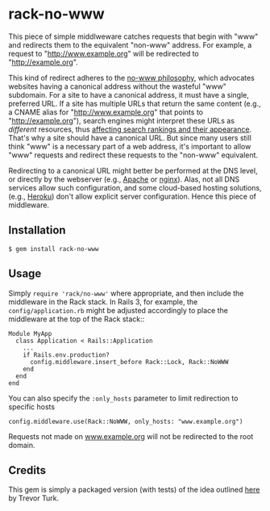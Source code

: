rack-no-www
===========

This piece of simple middlweware catches requests that begin with "www" 
and redirects them to the equivalent "non-www" address. For example, a 
request to "http://www.example.org" will be redirected to 
"http://example.org".

This kind of redirect adheres to the [no-www philosophy][1], which 
advocates websites having a canonical address without the wasteful "www" 
subdomain. For a site to have a canonical address, it must have a 
single, preferred URL. If a site has multiple URLs that return the same 
content (e.g., a CNAME alias for "http://www.example.org" that points to 
"http://example.org"), search engines might interpret these URLs as 
*different* resources, thus [affecting search rankings and their 
appearance][2]. That's why a site should have a canonical URL. But since 
many users still think "www" is a necessary part of a web address, it's 
important to allow "www" requests and redirect these requests to the 
"non-www" equivalent.

Redirecting to a canonical URL might better be performed at the DNS 
level, or directly by the webserver (e.g., [Apache][3] or [nginx][4]). 
Alas, not all DNS services allow such configuration, and some 
cloud-based hosting solutions, (e.g., [Heroku][5]) don't allow explicit 
server configuration. Hence this piece of middleware.


Installation
------------

    $ gem install rack-no-www


Usage
-----

Simply `require 'rack/no-www'` where appropriate, and then include the 
middleware in the Rack stack. In Rails 3, for example, the 
`config/application.rb` might be adjusted accordingly to place the 
middleware at the top of the Rack stack::

    Module MyApp
      class Application < Rails::Application
        ...
        if Rails.env.production?
          config.middleware.insert_before Rack::Lock, Rack::NoWWW
        end
      end
    end

You can also specify the `:only_hosts` parameter to limit redirection to specific hosts

    config.middleware.use(Rack::NoWWW, only_hosts: "www.example.org")

Requests not made on www.example.org will not be redirected to the root domain.


Credits
-------

This gem is simply a packaged version (with tests) of the idea outlined [here][6] by Trevor Turk.


[1]: http://no-www.org
[2]: http://www.google.com/support/webmasters/bin/answer.py?answer=139066
[3]: http://www.plexusweb.com/staff/travis/blog/post/274/Redirect-www-Subdomain-to-no-www
[4]: http://snippets.aktagon.com/snippets/59-How-to-improve-your-PageRank-with-301-permanent-redirects-when-using-Nginx
[5]: http://heroku.com
[6]: http://trevorturk.com/2009/11/05/no-www-rack-middleware/
